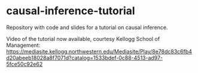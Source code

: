 # causal-inference-tutorial
Repository with code and slides for a tutorial on causal inference.

Video of the tutorial now available, courtesy Kellogg School of Management: https://mediasite.kellogg.northwestern.edu/Mediasite/Play/8e78dc83c6fb4d20abeeb18028a8f7071d?catalog=1533bdef-0c88-4513-ad97-5fce50c92e62
